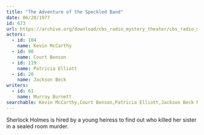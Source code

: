 ```yaml
---
title: "The Adventure of the Speckled Band"
date: 06/28/1977
id: 673
url: https://archive.org/download/cbs_radio_mystery_theater/cbs_radio_mystery_theater-0651-0700.zip/cbs_radio_mystery_theater-0651-0700%2Fcbsrmt_0673_adventure_of_the_speckled_band.mp3
actors:  
  - id: 104
    name: Kevin McCarthy  
  - id: 90
    name: Court Benson  
  - id: 119
    name: Patricia Elliott  
  - id: 20
    name: Jackson Beck
writers:  
  - id: 61
    name: Murray Burnett
searchable: Kevin McCarthy,Court Benson,Patricia Elliott,Jackson Beck Murray Burnett
---
```

Sherlock Holmes is hired by a young heiress to find out who killed her sister in a sealed room murder.